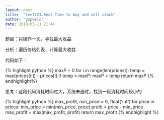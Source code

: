 ```yaml
---
layout: post
title:  "leet121.Best Time to buy and sell stock"
author: "yzpwslc"
date: 2018-03-11 21:46
---
```


<p>题目：只操作一次，寻找最大收益</p>
<p>分析：遍历价格列表，计算最大收益</p>
<p>代码如下：</p>
{% highlight python %}
        maxP = 0
        for i in range(len(prices)):
            temp = max(prices[i:]) - prices[i]
            if temp > maxP:
                maxP = temp
        return maxP 
{% endhighlight%}
<p>思考：这段代码消耗时间过大，系统未通过，找到一段消耗时间较小的</p>
{% highlight python %}
    max_profit, min_price = 0, float('inf')
    for price in prices:
        min_price = min(min_price, price)
        profit = price - min_price
        max_profit = max(max_profit, profit)
    return max_profit
{% endhighlight %}
